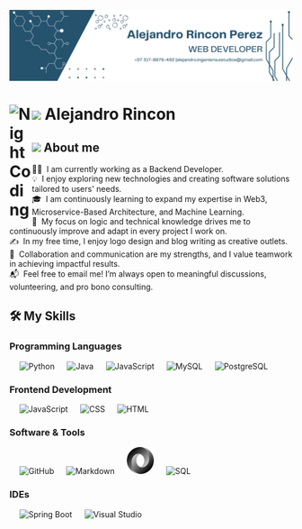 ![Banner](./tercero.png)

# <img alt="Night Coding" src="./assets/Hand%20Wave.gif" width='40' align="left"/> <picture> <img src = "https://github.com/7oSkaaa/7oSkaaa/blob/main/Images/Programming_Languages.gif?raw=true" width = 50px>  </picture>Alejandro Rincon 

## <picture><img src = "https://github.com/7oSkaaa/7oSkaaa/blob/main/Images/about_me.gif?raw=true" width = 50px></picture> About me


👨‍💻 &nbsp;I am currently working as a Backend Developer.  
💡 &nbsp;I enjoy exploring new technologies and creating software solutions tailored to users' needs.  
🎓 &nbsp;I am continuously learning to expand my expertise in Web3, Microservice-Based Architecture, and Machine Learning.  
🌱 &nbsp;My focus on logic and technical knowledge drives me to continuously improve and adapt in every project I work on.  
✍️ &nbsp;In my free time, I enjoy logo design and blog writing as creative outlets.  
💬 &nbsp;Collaboration and communication are my strengths, and I value teamwork in achieving impactful results.  
📬 &nbsp;Feel free to email me! I’m always open to meaningful discussions, volunteering, and pro bono consulting.  

## 🛠️ My Skills

###  </picture> Programming Languages

<p align="left"> 
  &emsp;
  <img alt="Python" src="https://cdn.jsdelivr.net/gh/devicons/devicon/icons/python/python-original.svg" width="48">
  &emsp;
  <img alt="Java" src="https://cdn.jsdelivr.net/gh/devicons/devicon/icons/java/java-original.svg" width="48">
  &emsp;
  <img alt="JavaScript" src="https://cdn.jsdelivr.net/gh/devicons/devicon/icons/javascript/javascript-original.svg" width="48">
  &emsp;
  <img alt="MySQL" src="https://cdn.jsdelivr.net/gh/devicons/devicon/icons/mysql/mysql-original.svg" width="48">
  &emsp;
  <img alt="PostgreSQL" src="https://cdn.jsdelivr.net/gh/devicons/devicon/icons/postgresql/postgresql-original.svg" width="48">
</p>

### Frontend Development

<p align="left"> 
  &emsp;
  <img alt="JavaScript" src="https://cdn.jsdelivr.net/gh/devicons/devicon/icons/javascript/javascript-original.svg" width="48">
  &emsp;
  <img alt="CSS" src="https://cdn.jsdelivr.net/gh/devicons/devicon/icons/css3/css3-original.svg" width="48">
  &emsp;
  <img alt="HTML" src="https://cdn.jsdelivr.net/gh/devicons/devicon/icons/html5/html5-original.svg" width="48">
</p>


### Software & Tools


<p align="left"> 
  &emsp;
  <img alt="GitHub" src="https://cdn.jsdelivr.net/gh/devicons/devicon/icons/github/github-original.svg" width="48">
  &emsp;

  <img alt="Markdown" src="https://cdn.jsdelivr.net/gh/devicons/devicon/icons/markdown/markdown-original.svg" width="48">
  &emsp;
  <img alt="JSON" src="https://raw.githubusercontent.com/github/explore/main/topics/json/json.png" width="48">
  &emsp;
  <img alt="SQL" src="https://cdn.jsdelivr.net/gh/devicons/devicon/icons/mysql/mysql-original.svg" width="48">
</p>

###  IDEs

<p align="left"> 
  &emsp;
  <img alt="Spring Boot" src="https://cdn.jsdelivr.net/gh/devicons/devicon/icons/spring/spring-original.svg" width="48">
  &emsp;
  <img alt="Visual Studio" src="https://cdn.jsdelivr.net/gh/devicons/devicon/icons/visualstudio/visualstudio-plain.svg" width="48">
</p>

